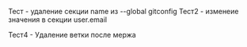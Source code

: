 Тест - удаление секции name из --global gitconfig
Тест2 - изменеие значения в секции user.email

Тест4 - Удаление ветки после мержа